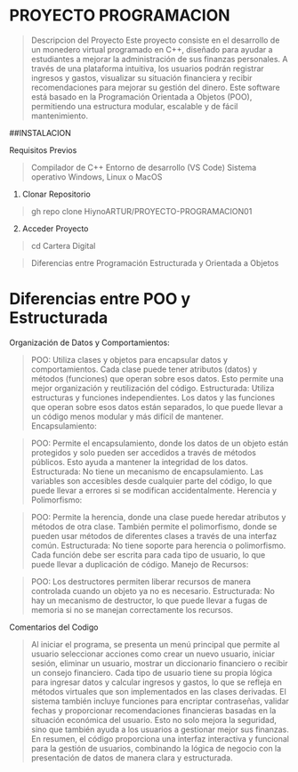 # PROYECTO PROGRAMACION

> Descripcion del Proyecto
Este proyecto consiste en el desarrollo de un monedero virtual programado en C++, diseñado para ayudar a estudiantes a mejorar la administración de sus finanzas personales.
A través de una plataforma intuitiva, los usuarios podrán registrar ingresos y gastos, visualizar su situación financiera y recibir recomendaciones para mejorar su gestión del dinero.
Este software está basado en la Programación Orientada a Objetos (POO), permitiendo una estructura modular, escalable y de fácil mantenimiento.

##INSTALACION

Requisitos Previos 

>Compilador de C++
>Entorno de desarrollo (VS Code)
>Sistema operativo Windows, Linux o MacOS

1. Clonar Repositorio
> gh repo clone HiynoARTUR/PROYECTO-PROGRAMACION01

2. Acceder Proyecto
> cd Cartera Digital

>Diferencias entre Programación Estructurada y Orientada a Objetos

# Diferencias entre POO y Estructurada
Organización de Datos y Comportamientos:

>POO: Utiliza clases y objetos para encapsular datos y comportamientos. Cada clase puede tener atributos (datos) y métodos (funciones) que operan sobre esos datos. Esto permite una mejor organización y reutilización del código.
Estructurada: Utiliza estructuras y funciones independientes. Los datos y las funciones que operan sobre esos datos están separados, lo que puede llevar a un código menos modular y más difícil de mantener.
Encapsulamiento:

>POO: Permite el encapsulamiento, donde los datos de un objeto están protegidos y solo pueden ser accedidos a través de métodos públicos. Esto ayuda a mantener la integridad de los datos.
Estructurada: No tiene un mecanismo de encapsulamiento. Las variables son accesibles desde cualquier parte del código, lo que puede llevar a errores si se modifican accidentalmente.
Herencia y Polimorfismo:

>POO: Permite la herencia, donde una clase puede heredar atributos y métodos de otra clase. También permite el polimorfismo, donde se pueden usar métodos de diferentes clases a través de una interfaz común.
Estructurada: No tiene soporte para herencia o polimorfismo. Cada función debe ser escrita para cada tipo de usuario, lo que puede llevar a duplicación de código.
Manejo de Recursos:

>POO: Los destructores permiten liberar recursos de manera controlada cuando un objeto ya no es necesario.
Estructurada: No hay un mecanismo de destructor, lo que puede llevar a fugas de memoria si no se manejan correctamente los recursos.

Comentarios del Codigo
>Al iniciar el programa, se presenta un menú principal que permite al usuario seleccionar acciones como crear un nuevo usuario, iniciar sesión, 
eliminar un usuario, mostrar un diccionario financiero o recibir un consejo financiero. Cada tipo de usuario tiene su propia lógica para ingresar 
datos y calcular ingresos y gastos, lo que se refleja en métodos virtuales que son implementados en las clases derivadas.
El sistema también incluye funciones para encriptar contraseñas, validar fechas y proporcionar recomendaciones financieras basadas en la situación 
económica del usuario. Esto no solo mejora la seguridad, sino que también ayuda a los usuarios a gestionar mejor sus finanzas.
En resumen, el código proporciona una interfaz interactiva y funcional para la gestión de usuarios, combinando la lógica de negocio con la presentación de datos de manera clara y estructurada.

